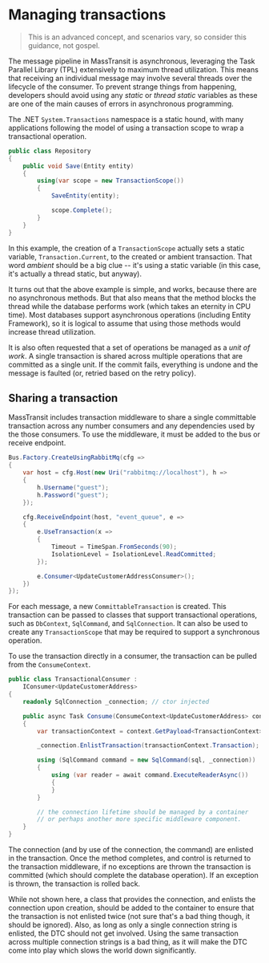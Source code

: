 # Managing transactions

> This is an advanced concept, and scenarios vary, so consider this guidance, not gospel.

The message pipeline in MassTransit is asynchronous, leveraging the Task Parallel Library (TPL)
extensively to maximum thread utilization. This means that receiving an individual message may
involve several threads over the lifecycle of the consumer. To prevent strange things from
happening, developers should avoid using any *static* or *thread static* variables as these
are one of the main causes of errors in asynchronous programming.

The .NET `System.Transactions` namespace is a static hound, with many applications following
the model of using a transaction scope to wrap a transactional operation.

```csharp
public class Repository
{
    public void Save(Entity entity)
    {
        using(var scope = new TransactionScope())
        {
            SaveEntity(entity);

            scope.Complete();
        }
    }
}
```

In this example, the creation of a `TransactionScope` actually sets a static variable, `Transaction.Current`,
to the created or ambient transaction. That word *ambient* should be a big clue -- it's using a static variable
(in this case, it's actually a thread static, but anyway).

It turns out that the above example is simple, and works, because there are no asynchronous methods. But that
also means that the method blocks the thread while the database performs work (which takes an eternity in CPU time).
Most databases support asynchronous operations (including Entity Framework), so it is logical to assume that using
those methods would increase thread utilization.

It is also often requested that a set of operations be managed as a *unit of work*. A single transaction is shared
across multiple operations that are committed as a single unit. If the commit fails, everything is undone and the
message is faulted (or, retried based on the retry policy).

## Sharing a transaction

MassTransit includes transaction middleware to share a single committable transaction across any number consumers
and any dependencies used by the those consumers. To use the middleware, it must be added to the bus or receive
endpoint.

```csharp
Bus.Factory.CreateUsingRabbitMq(cfg =>
{
    var host = cfg.Host(new Uri("rabbitmq://localhost"), h =>
    {
        h.Username("guest");
        h.Password("guest");
    });

    cfg.ReceiveEndpoint(host, "event_queue", e =>
    {
        e.UseTransaction(x =>
        {
            Timeout = TimeSpan.FromSeconds(90);
            IsolationLevel = IsolationLevel.ReadCommitted;
        });

        e.Consumer<UpdateCustomerAddressConsumer>();
    })
});
```

For each message, a new `CommittableTransaction` is created. This transaction can be passed to classes
that support transactional operations, such as `DbContext`, `SqlCommand`, and `SqlConnection`. It can also
be used to create any `TransactionScope` that may be required to support a synchronous operation.

To use the transaction directly in a consumer, the transaction can be pulled from the `ConsumeContext`.

```csharp
public class TransactionalConsumer :
    IConsumer<UpdateCustomerAddress>
{
    readonly SqlConnection _connection; // ctor injected

    public async Task Consume(ConsumeContext<UpdateCustomerAddress> context)
    {
        var transactionContext = context.GetPayload<TransactionContext>();

        _connection.EnlistTransaction(transactionContext.Transaction);

        using (SqlCommand command = new SqlCommand(sql, _connection))
        {
            using (var reader = await command.ExecuteReaderAsync())
            {
            }
        }

        // the connection lifetime should be managed by a container
        // or perhaps another more specific middleware component.
    }
}
```

The connection (and by use of the connection, the command) are enlisted in the transaction. Once the method completes,
and control is returned to the transaction middleware, if no exceptions are thrown the transaction is committed (which
should complete the database operation). If an exception is thrown, the transaction is rolled back.

While not shown here, a class that provides the connection, and enlists the connection upon creation, should be added
to the container to ensure that the transaction is not enlisted twice (not sure that's a bad thing though, it should be
ignored). Also, as long as only a single connection string is enlisted, the DTC should not get involved. Using the same
transaction across multiple connection strings is a bad thing, as it will make the DTC come into play which slows the
world down significantly.
